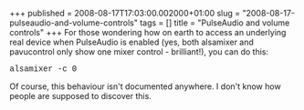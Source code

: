 +++
published = 2008-08-17T17:03:00.002000+01:00
slug = "2008-08-17-pulseaudio-and-volume-controls"
tags = []
title = "PulseAudio and volume controls"
+++
For those wondering how on earth to access an underlying real device
when PulseAudio is enabled (yes, both alsamixer and pavucontrol only
show one mixer control - brilliant!), you can do this:  
  
<span style="font-family: courier new;"><span
style="font-family: courier new;">alsamixer -c 0</span>  
  
Of course, this behaviour isn't documented anywhere. I don't know how
people are supposed to discover this.</span>

